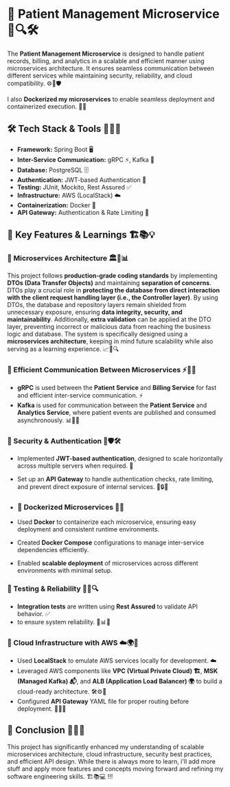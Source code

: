 # 🚀 Patient Management Microservice 🎉🔍🛠️

The **Patient Management Microservice** is designed to handle patient records, billing, and analytics in a scalable and efficient manner using microservices architecture. It ensures seamless communication between different services while maintaining security, reliability, and cloud compatibility. ⚙️🔗🛡️  

I also **Dockerized my microservices** to enable seamless deployment and containerized execution. 🐳🚀  

## 🛠 Tech Stack & Tools 🚀🔧📌
- **Framework:** Spring Boot 🖥️  
- **Inter-Service Communication:** gRPC ⚡, Kafka 📨  
- **Database:** PostgreSQL 🗄️  
- **Authentication:** JWT-based Authentication 🔐  
- **Testing:** JUnit, Mockito, Rest Assured ✅  
- **Infrastructure:** AWS (LocalStack) ☁️  
- **Containerization:** Docker 🐳  
- **API Gateway:** Authentication & Rate Limiting 🚦  

## 🎯 Key Features & Learnings 🏗️📚💡  

### 🔹 Microservices Architecture 🏛️🔄📊  
This project follows **production-grade coding standards** by implementing **DTOs (Data Transfer Objects)** and maintaining **separation of concerns**. DTOs play a crucial role in **protecting the database from direct interaction with the client request handling layer (i.e., the Controller layer)**. By using DTOs, the database and repository layers remain shielded from unnecessary exposure, ensuring **data integrity, security, and maintainability**. Additionally, **extra validation** can be applied at the DTO layer, preventing incorrect or malicious data from reaching the business logic and database. The system is specifically designed using a **microservices architecture**, keeping in mind future scalability while also serving as a learning experience. 📈📝🔍  

### 🔹 Efficient Communication Between Microservices ⚡🔄🔗  
- **gRPC** is used between the **Patient Service** and **Billing Service** for fast and efficient inter-service communication. ⚡  
- **Kafka** is used for communication between the **Patient Service** and **Analytics Service**, where patient events are published and consumed asynchronously. 📊🔀📡  

### 🔹 Security & Authentication 🔐🛡️🛠️  
- Implemented **JWT-based authentication**, designed to scale horizontally across multiple servers when required. 🔐  
- Set up an **API Gateway** to handle authentication checks, rate limiting, and prevent direct exposure of internal services. 🚦🔒📌

- ### 🔹 Dockerized Microservices 🐳🚀  
- Used **Docker** to containerize each microservice, ensuring easy deployment and consistent runtime environments.  
- Created **Docker Compose** configurations to manage inter-service dependencies efficiently.  
- Enabled **scalable deployment** of microservices across different environments with minimal setup. 

### 🔹 Testing & Reliability 🧪✅🔍  
- **Integration tests** are written using **Rest Assured** to validate API behavior. ✅  
- to ensure system reliability. 🧪📊🔄  

### 🔹 Cloud Infrastructure with AWS ☁️🌍🔧  
- Used **LocalStack** to emulate AWS services locally for development. ☁️  
- Leveraged AWS components like **VPC (Virtual Private Cloud) 🏗️**, **MSK (Managed Kafka) 📬**, and **ALB (Application Load Balancer) 🌍** to build a cloud-ready architecture. 🛠️⚙️🔗  
- Configured **API Gateway** YAML file for proper routing before deployment. 📜📌📡  
 

## 📌 Conclusion 🎯💡🚀  
This project has significantly enhanced my understanding of scalable microservices architecture, cloud infrastructure, security best practices, and efficient API design. While there is always more to learn, i'll add more stuff and apply more features and concepts moving forward and refining my software engineering skills. 🏗️📚💻  !!!
